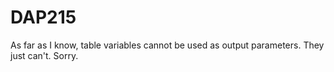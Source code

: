 ﻿# DAP215

As far as I know, table variables cannot be used as output parameters. They just can't. Sorry.